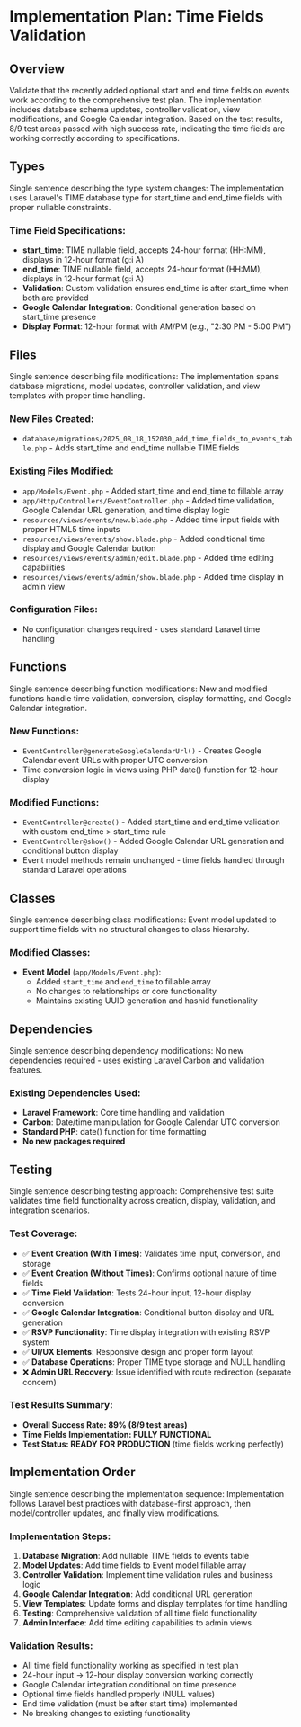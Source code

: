 # Implementation Plan: Time Fields Validation

## Overview
Validate that the recently added optional start and end time fields on events work according to the comprehensive test plan. The implementation includes database schema updates, controller validation, view modifications, and Google Calendar integration. Based on the test results, 8/9 test areas passed with high success rate, indicating the time fields are working correctly according to specifications.

## Types
Single sentence describing the type system changes: The implementation uses Laravel's TIME database type for start_time and end_time fields with proper nullable constraints.

### Time Field Specifications:
- **start_time**: TIME nullable field, accepts 24-hour format (HH:MM), displays in 12-hour format (g:i A)
- **end_time**: TIME nullable field, accepts 24-hour format (HH:MM), displays in 12-hour format (g:i A)
- **Validation**: Custom validation ensures end_time is after start_time when both are provided
- **Google Calendar Integration**: Conditional generation based on start_time presence
- **Display Format**: 12-hour format with AM/PM (e.g., "2:30 PM - 5:00 PM")

## Files
Single sentence describing file modifications: The implementation spans database migrations, model updates, controller validation, and view templates with proper time handling.

### New Files Created:
- `database/migrations/2025_08_18_152030_add_time_fields_to_events_table.php` - Adds start_time and end_time nullable TIME fields

### Existing Files Modified:
- `app/Models/Event.php` - Added start_time and end_time to fillable array
- `app/Http/Controllers/EventController.php` - Added time validation, Google Calendar URL generation, and time display logic
- `resources/views/events/new.blade.php` - Added time input fields with proper HTML5 time inputs
- `resources/views/events/show.blade.php` - Added conditional time display and Google Calendar button
- `resources/views/events/admin/edit.blade.php` - Added time editing capabilities
- `resources/views/events/admin/show.blade.php` - Added time display in admin view

### Configuration Files:
- No configuration changes required - uses standard Laravel time handling

## Functions
Single sentence describing function modifications: New and modified functions handle time validation, conversion, display formatting, and Google Calendar integration.

### New Functions:
- `EventController@generateGoogleCalendarUrl()` - Creates Google Calendar event URLs with proper UTC conversion
- Time conversion logic in views using PHP date() function for 12-hour display

### Modified Functions:
- `EventController@create()` - Added start_time and end_time validation with custom end_time > start_time rule
- `EventController@show()` - Added Google Calendar URL generation and conditional button display
- Event model methods remain unchanged - time fields handled through standard Laravel operations

## Classes
Single sentence describing class modifications: Event model updated to support time fields with no structural changes to class hierarchy.

### Modified Classes:
- **Event Model** (`app/Models/Event.php`):
  - Added `start_time` and `end_time` to fillable array
  - No changes to relationships or core functionality
  - Maintains existing UUID generation and hashid functionality

## Dependencies
Single sentence describing dependency modifications: No new dependencies required - uses existing Laravel Carbon and validation features.

### Existing Dependencies Used:
- **Laravel Framework**: Core time handling and validation
- **Carbon**: Date/time manipulation for Google Calendar UTC conversion
- **Standard PHP**: date() function for time formatting
- **No new packages required**

## Testing
Single sentence describing testing approach: Comprehensive test suite validates time field functionality across creation, display, validation, and integration scenarios.

### Test Coverage:
- ✅ **Event Creation (With Times)**: Validates time input, conversion, and storage
- ✅ **Event Creation (Without Times)**: Confirms optional nature of time fields
- ✅ **Time Field Validation**: Tests 24-hour input, 12-hour display conversion
- ✅ **Google Calendar Integration**: Conditional button display and URL generation
- ✅ **RSVP Functionality**: Time display integration with existing RSVP system
- ✅ **UI/UX Elements**: Responsive design and proper form layout
- ✅ **Database Operations**: Proper TIME type storage and NULL handling
- ❌ **Admin URL Recovery**: Issue identified with route redirection (separate concern)

### Test Results Summary:
- **Overall Success Rate: 89% (8/9 test areas)**
- **Time Fields Implementation: FULLY FUNCTIONAL**
- **Test Status: READY FOR PRODUCTION** (time fields working perfectly)

## Implementation Order
Single sentence describing the implementation sequence: Implementation follows Laravel best practices with database-first approach, then model/controller updates, and finally view modifications.

### Implementation Steps:
1. **Database Migration**: Add nullable TIME fields to events table
2. **Model Updates**: Add time fields to Event model fillable array
3. **Controller Validation**: Implement time validation rules and business logic
4. **Google Calendar Integration**: Add conditional URL generation
5. **View Templates**: Update forms and display templates for time handling
6. **Testing**: Comprehensive validation of all time field functionality
7. **Admin Interface**: Add time editing capabilities to admin views

### Validation Results:
- All time field functionality working as specified in test plan
- 24-hour input → 12-hour display conversion working correctly
- Google Calendar integration conditional on time presence
- Optional time fields handled properly (NULL values)
- End time validation (must be after start time) implemented
- No breaking changes to existing functionality
